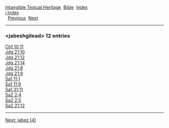 [Intangible Textual Heritage](../../index)  [Bible](../index) 
[Index](index)   
[j Index](_j_)  
  [Previous](c06023)  [Next](c06025) 

------------------------------------------------------------------------

### &lt;jabeshgilead&gt; 12 entries

[Ch1 10:11](../kjv/ch1010.htm#011)  
[Jdg 21:10](../kjv/jdg021.htm#010)  
[Jdg 21:12](../kjv/jdg021.htm#012)  
[Jdg 21:14](../kjv/jdg021.htm#014)  
[Jdg 21:8](../kjv/jdg021.htm#008)  
[Jdg 21:9](../kjv/jdg021.htm#009)  
[Sa1 11:1](../kjv/sa1011.htm#001)  
[Sa1 11:9](../kjv/sa1011.htm#009)  
[Sa1 31:11](../kjv/sa1031.htm#011)  
[Sa2 2:4](../kjv/sa2002.htm#004)  
[Sa2 2:5](../kjv/sa2002.htm#005)  
[Sa2 21:12](../kjv/sa2021.htm#012)  

------------------------------------------------------------------------

[Next: jabez (4)](c06025)
